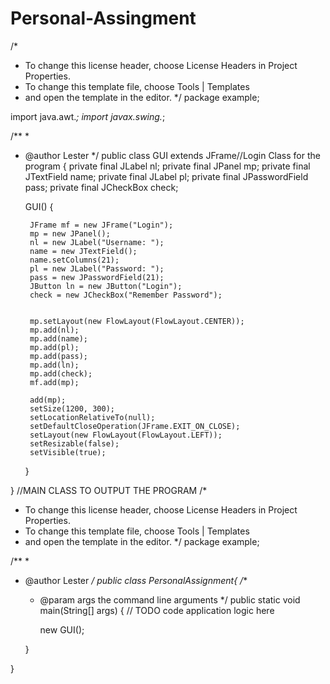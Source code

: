 # Personal-Assingment
/*
 * To change this license header, choose License Headers in Project Properties.
 * To change this template file, choose Tools | Templates
 * and open the template in the editor.
 */
package example;

import java.awt.*;
import javax.swing.*;



/**
 *
 * @author Lester
 */
public class GUI extends JFrame//Login Class for the program
{
     private final JLabel nl;
     private final JPanel mp;
     private final JTextField name;
     private final JLabel pl;
     private final JPasswordField pass;
     private final JCheckBox check;
     
     GUI()
     { 
         
        JFrame mf = new JFrame("Login");
        mp = new JPanel();
        nl = new JLabel("Username: ");
        name = new JTextField();
        name.setColumns(21);
        pl = new JLabel("Password: ");
        pass = new JPasswordField(21);
        JButton ln = new JButton("Login");
        check = new JCheckBox("Remember Password");
                
        
        mp.setLayout(new FlowLayout(FlowLayout.CENTER));
        mp.add(nl);
        mp.add(name);
        mp.add(pl);
        mp.add(pass);
        mp.add(ln);
        mp.add(check);
        mf.add(mp);
        
        add(mp);
        setSize(1200, 300);
        setLocationRelativeTo(null);
        setDefaultCloseOperation(JFrame.EXIT_ON_CLOSE);
        setLayout(new FlowLayout(FlowLayout.LEFT));
        setResizable(false);
        setVisible(true);
       
    }
    
}
//MAIN CLASS TO OUTPUT THE PROGRAM
/*
 * To change this license header, choose License Headers in Project Properties.
 * To change this template file, choose Tools | Templates
 * and open the template in the editor.
 */
package example;





/**
 *
 * @author Lester
 */
public class PersonalAssignment{
/**
     * @param args the command line arguments
     */
    public static void main(String[] args) {
        // TODO code application logic here
              
        new GUI();
       
    }
    
}

